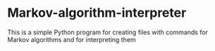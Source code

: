 # Markov-algorithm-interpreter
This is a simple Python program for creating files with commands for Markov algorithms and  for interpreting them
